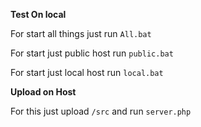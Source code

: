**Test On local**

For start all things just run ``All.bat``

For start just public host run ``public.bat``

For start just local host run ``local.bat``

**Upload on Host**

For this just upload ``/src`` and run ``server.php``